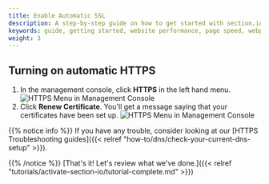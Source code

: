 ```yaml
---
title: Enable Automatic SSL
description: A step-by-step guide on how to get started with section.io's CDG.
keywords: guide, getting started, website performance, page speed, webpage speed, website security, content delivery network, CDN
weight: 3
---
```


## Turning on automatic HTTPS

1. In the management console, click **HTTPS** in the left hand menu.
![HTTPS Menu in Management Console](/docs/images/screenshots/menu/highlight-https-menu-option.png?height=80px)
1. Click **Renew Certificate**. You'll get a message saying that your certificates have been set up.
![HTTPS Menu in Management Console](/docs/images/screenshots/https/highlight-renew-certificate-button.png?height=80px)

{{% notice info %}}
If you have any trouble, consider looking at our [HTTPS Troubleshooting guides]({{< relref "how-to/dns/check-your-current-dns-setup" >}}).

{{% /notice %}}
[That's it! Let's review what we've done.]({{< relref "tutorials/activate-section-io/tutorial-complete.md" >}})
